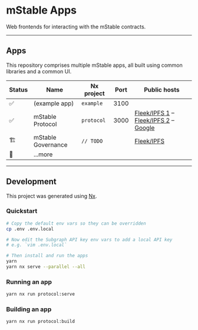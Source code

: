 # mStable Apps

Web frontends for interacting with the mStable contracts.

---
## Apps

This repository comprises multiple mStable apps, all built using common libraries and a common UI.

| Status | Name               | Nx project | Port  | Public hosts |
|--------|--------------------|------------|-------|--------------|
| ✅      | (example app)      | `example`  | 3100 |              |
| ✅      | mStable Protocol   | `protocol` | 3000 | [Fleek/IPFS 1](https://mstable.app) – [Fleek/IPFS 2](https://app.mstable.org) – [Google](https://mstable-apps-protocol.web.app/) |
| 🏗      | mStable Governance | `// TODO`  |      | [Fleek/IPFS](https://governance.mstable.org) |
| 🧠      | ...more            |            |      |             |

---

## Development

This project was generated using [Nx](https://nx.dev).

### Quickstart

```bash
# Copy the default env vars so they can be overridden
cp .env .env.local

# Now edit the Subgraph API key env vars to add a local API key
# e.g. `vim .env.local`

# Then install and run the apps
yarn
yarn nx serve --parallel --all
```

### Running an app

```bash
yarn nx run protocol:serve
```

### Building an app

```bash
yarn nx run protocol:build
```
